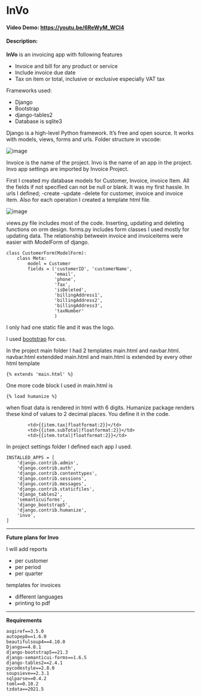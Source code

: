 # InVo
#### Video Demo:  https://youtu.be/6ReWyM_WCl4
#### Description:



**InVo** is an invoicing app with following features
- Invoice and bill for any product or service
- Include invoice due date
- Tax on item or total, inclusive or exclusive especially VAT tax

Frameworks used:
- Django
- Bootstrap
- django-tables2
- Database is sqlite3


Django is a high-level Python framework. It’s free and open source. It works with models, views, forms and urls. 
Folder structure in vscode:

![image](https://user-images.githubusercontent.com/7795039/151625296-1bb0cc5a-ffd1-46c3-8360-658e65d36e8d.png)

Invoice is the name of the project. Invo is the name of an app in the project. Invo app settings are imported by Invoice Project. 

First I created my database models for Customer, Invoice, invoice Item. All the fields if not specified can not be null or blank. It was my first hassle. 
In urls I defined;
  -create
  -update
  -delete
for customer, invoice and invoice item.
Also for each operation I created a template html file. 

![image](https://user-images.githubusercontent.com/7795039/151625728-3e97d6e1-99db-4131-81cd-aecfd3ea69d5.png)

views.py file includes most of the code. 
Inserting, updating and deleting functions on orm design.
forms.py includes form classes I used mostly for updating data. The relationship betweein invoice and invoiceitems were easier with ModelForm of django.

```
class CustomerForm(ModelForm):
    class Meta:
        model = Customer
        fields = ('customerID', 'customerName',
                  'email',
                  'phone',
                  'fax',
                  'isDeleted',
                  'billingAddress1',
                  'billingAddress2',
                  'billingAddress3',
                  'taxNumber'
                  )
```
I only had one static file and it was the logo. 

I used [bootstrap](https://getbootstrap.com/) for css.

In the project main folder I had 2 templates main.html and navbar.html. navbar.html extendded main.html and main.html is extended by every other html template
```
{% extends 'main.html' %}
```

One more code block I used in main.html is 
```
{% load humanize %}
````
when float data is rendered in html with 6 digits. Humanize package renders these kind of values to 2 decimal places. You define it in the code. 
```
        <td>{{item.tax|floatformat:2}}</td>
        <td>{{item.subTotal|floatformat:2}}</td>
        <td>{{item.total|floatformat:2}}</td>
```
In project settings folder I defined each app I used.

```
INSTALLED_APPS = [
    'django.contrib.admin',
    'django.contrib.auth',
    'django.contrib.contenttypes',
    'django.contrib.sessions',
    'django.contrib.messages',
    'django.contrib.staticfiles',
    'django_tables2',
    'semanticuiforms',
    'django_bootstrap5',
    'django.contrib.humanize',
    'invo',
]
```
---
**Future plans for Invo**

I will add reports
  - per customer
  - per period
  - per quarter

templates for invoices
  - different languages
  - printing to pdf
---
**Requirements**
```
asgiref==3.5.0 
autopep8==1.6.0 
beautifulsoup4==4.10.0 
Django==4.0.1 
django-bootstrap5==21.3
django-semanticui-forms==1.6.5
django-tables2==2.4.1
pycodestyle==2.8.0
soupsieve==2.3.1
sqlparse==0.4.2
toml==0.10.2
tzdata==2021.5
```
